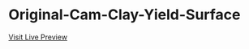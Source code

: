 # Original-Cam-Clay-Yield-Surface

[Visit Live Preview](https://quantumnovice.github.io/Original-Cam-Clay-Yield-Surface/)
